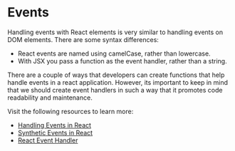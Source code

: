 # Events

Handling events with React elements is very similar to handling events on DOM elements. There are some syntax differences:

* React events are named using camelCase, rather than lowercase.
* With JSX you pass a function as the event handler, rather than a string.

There are a couple of ways that developers can create functions that help handle events in a react
application. However, its important to keep in mind that we should create event handlers in such a way that
it promotes code readability and maintenance.

Visit the following resources to learn more:

- [Handling Events in React](https://reactjs.org/docs/handling-events.html)
- [Synthetic Events in React](https://reactjs.org/docs/events.html)
- [React Event Handler](https://www.robinwieruch.de/react-event-handler/)
